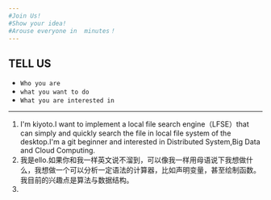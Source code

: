 ```yaml
---
#Join Us! 
#Show your idea!
#Arouse everyone in  minutes！
---
```




TELL US 
--
    

- `Who you are`
- `what you want to do`
- `What you are interested in`

---
 

1. I'm kiyoto.I want to implement a local file search engine（LFSE）that can simply and quickly search the file in local file system of the desktop.I'm a git beginner and interested in Distributed System,Big Data and Cloud Computing.
2. 我是ello.如果你和我一样英文说不溜到，可以像我一样用母语说下我想做什么，我想做一个可以分析一定语法的计算器，比如声明变量，甚至绘制函数。我目前的兴趣点是算法与数据结构。
3. 

